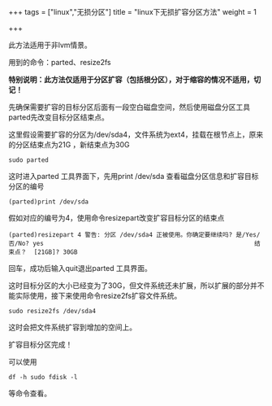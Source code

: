 +++
tags = ["linux","无损分区"]
title = "linux下无损扩容分区方法"
weight = 1

+++

此方法适用于非lvm情景。

用到的命令：parted、resize2fs

**特别说明：此方法仅适用于分区扩容（包括根分区），对于缩容的情况不适用，切记！**

先确保需要扩容的目标分区后面有一段空白磁盘空间，然后使用磁盘分区工具parted先改变目标分区结束点。

这里假设需要扩容的分区为/dev/sda4，文件系统为ext4，挂载在根节点上，原来的分区结束点为21G ，新结束点为30G

```
sudo parted
```

这时进入parted 工具界面下，先用print /dev/sda 查看磁盘分区信息和扩容目标分区的编号

```
(parted)print /dev/sda
```

假如对应的编号为4，使用命令resizepart改变扩容目标分区的结束点

```
(parted)resizepart 4 警告: 分区 /dev/sda4 正被使用。你确定要继续吗? 是/Yes/否/No? yes                                                          结束点？  [21GB]? 30GB
```

回车，成功后输入quit退出parted 工具界面。

这时目标分区的大小已经变为了30G，但文件系统还未扩展，所以扩展的部分并不能实际使用，接下来使用命令resize2fs扩容文件系统。

```
sudo resize2fs /dev/sda4
```

这时会把文件系统扩容到增加的空间上。

扩容目标分区完成！

可以使用

```
df -h sudo fdisk -l
```

等命令查看。
